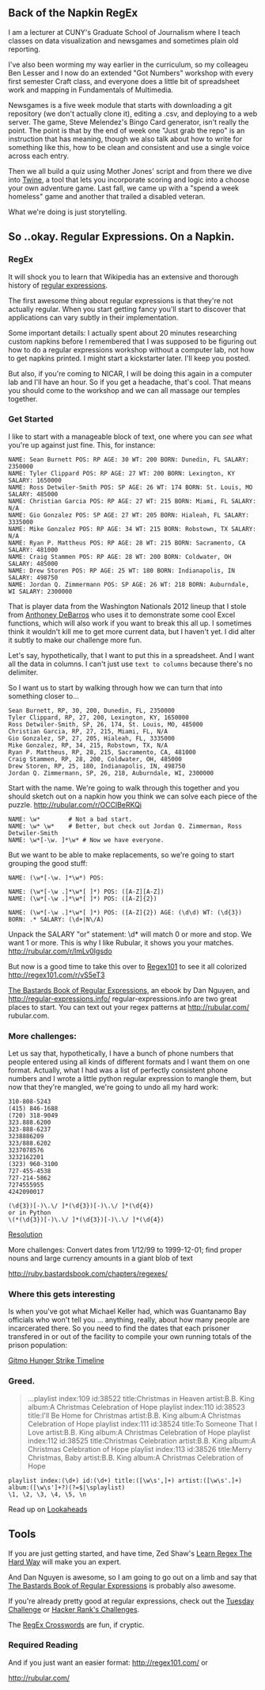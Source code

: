 ## Back of the Napkin RegEx

I am a lecturer at CUNY's Graduate School of Journalism where I teach classes on data visualization and newsgames and sometimes plain old reporting. 

I've also been worming my way earlier in the curriculum, so my colleageu Ben Lesser and I now do an extended "Got Numbers" workshop with every first semester Craft class, and everyone does a little bit of spreadsheet work and mapping in Fundamentals of Multimedia. 

Newsgames is a five week module that starts with downloading a git repository (we don't actually clone it), editing a .csv, and deploying to a web server. The game, Steve Melendez's Bingo Card generator, isn't really the point. The point is that by the end of week one "Just grab the repo" is an instruction that has meaning, though we also talk about how to write for something like this, how to be clean and consistent and use a single voice across each entry. 

Then we all build a quiz using Mother Jones' script and from there we dive into [Twine](http://twinery.org/), a tool that lets you incorporate scoring and logic into a choose your own adventure game. Last fall, we came up with a "spend a week homeless" game and another that trailed a disabled veteran. 

What we're doing is just storytelling.

## So ..okay. Regular Expressions. On a Napkin.

### RegEx

It will shock you to learn that Wikipedia has an extensive and thorough history of [regular expressions](http://en.wikipedia.org/wiki/Regular_expression). 

The first awesome thing about regular expressions is that they're not actually regular. When you start getting fancy you'll start to discover that applications can vary subtly in their implementation. 

Some important details: I actually spent about 20 minutes researching custom napkins before I remembered that I was supposed to be figuring out how to do a regular expressions workshop without a computer lab, not how to get napkins printed. I might start a kickstarter later. I'll keep you posted.

But also, if you're coming to NICAR, I will be doing this again in a computer lab and I'll have an hour. So if you get a headache, that's cool. That means you should come to the workshop and we can all massage our temples together. 


### Get Started

I like to start with a manageable block of text, one where you can *see* what you're up against just fine. This, for instance:

    NAME: Sean Burnett POS: RP AGE: 30 WT: 200 BORN: Dunedin, FL SALARY: 2350000
    NAME: Tyler Clippard POS: RP AGE: 27 WT: 200 BORN: Lexington, KY SALARY: 1650000
    NAME: Ross Detwiler-Smith POS: SP AGE: 26 WT: 174 BORN: St. Louis, MO SALARY: 485000
    NAME: Christian Garcia POS: RP AGE: 27 WT: 215 BORN: Miami, FL SALARY: N/A
    NAME: Gio Gonzalez POS: SP AGE: 27 WT: 205 BORN: Hialeah, FL SALARY: 3335000
    NAME: Mike Gonzalez POS: RP AGE: 34 WT: 215 BORN: Robstown, TX SALARY: N/A
    NAME: Ryan P. Mattheus POS: RP AGE: 28 WT: 215 BORN: Sacramento, CA SALARY: 481000
    NAME: Craig Stammen POS: RP AGE: 28 WT: 200 BORN: Coldwater, OH SALARY: 485000
    NAME: Drew Storen POS: RP AGE: 25 WT: 180 BORN: Indianapolis, IN SALARY: 498750
    NAME: Jordan Q. Zimmermann POS: SP AGE: 26 WT: 218 BORN: Auburndale, WI SALARY: 2300000 


That is player data from the Washington Nationals 2012 lineup that I stole from [Anthoney DeBarros](http://www.anthonydebarros.com/2012/10/09/excel-extract-text-find-mid-string/) who uses it to demonstrate some cool Excel functions, which will also work if you want to break this all up. I sometimes think it wouldn't kill me to get more current data, but I haven't yet. I did alter it subtly to make our challenge more fun. 

Let's say, hypothetically, that I want to put this in a spreadsheet. And I want all the data in columns. I can't just use `text to columns` because there's no delimiter.

So I want us to start by walking through how we can turn that into something closer to...

    Sean Burnett, RP, 30, 200, Dunedin, FL, 2350000
    Tyler Clippard, RP, 27, 200, Lexington, KY, 1650000
    Ross Detwiler-Smith, SP, 26, 174, St. Louis, MO, 485000
    Christian Garcia, RP, 27, 215, Miami, FL, N/A
    Gio Gonzalez, SP, 27, 205, Hialeah, FL, 3335000
    Mike Gonzalez, RP, 34, 215, Robstown, TX, N/A
    Ryan P. Mattheus, RP, 28, 215, Sacramento, CA, 481000
    Craig Stammen, RP, 28, 200, Coldwater, OH, 485000
    Drew Storen, RP, 25, 180, Indianapolis, IN, 498750
    Jordan Q. Zimmermann, SP, 26, 218, Auburndale, WI, 2300000 


Start with the name. We're going to walk through this together and you should sketch out on a napkin how you think we can solve each piece of the puzzle. <http://rubular.com/r/OCClBeRKQi>
    
    NAME: \w*        # Not a bad start.
    NAME: \w* \w*    # Better, but check out Jordan Q. Zimmerman, Ross Detwiler-Smith
    NAME: \w*[-\w. ]*\w* # Now we have everyone.

But we want to be able to make replacements, so we're going to start grouping the good stuff: 
    
    NAME: (\w*[-\w. ]*\w*) POS: 
    
    NAME: (\w*[-\w .]*\w*[ ]*) POS: ([A-Z][A-Z]) 
    NAME: (\w*[-\w .]*\w*[ ]*) POS: ([A-Z]{2}) 
    
    NAME: (\w*[-\w .]*\w*[ ]*) POS: ([A-Z]{2}) AGE: (\d\d) WT: (\d{3}) BORN: .* SALARY: (\d+|N\/A) 
    
Unpack the SALARY "or" statement: \d* will match 0 or more and stop. We want 1 or more. This is why I like Rubular, it shows you your matches. <http://rubular.com/r/lmLv0Igsdo>

But now is a good time to take this over to [Regex101](http://regex101.com/) to see it all colorized http://regex101.com/r/vS5eT3
    
    




[The Bastards Book of Regular Expressions](https://leanpub.com/bastards-regexes), an ebook by Dan Nguyen, and  <http://regular-expressions.info/> regular-expressions.info are two great places to start. You can text out your regex patterns at  <http://rubular.com/> rubular.com.

### More challenges:
Let us say that, hypothetically, I have a bunch of phone numbers that people entered using all kinds of different formats and I want them on one format. Actually, what I had was a list of perfectly consistent phone numbers and I wrote a little python regular expression to mangle them, but now that they're mangled, we're going to undo all my hard work:

    310-808-5243
    (415) 846-1688
    (720) 318-9049
    323.888.6200
    323-888-6237
    3238886209
    323/888.6202
    3237078576
    3232162201
    (323) 960-3100
    727-455-4538
    727-214-5862
    7274555955
    4242090017
    
    (\d{3})[-)\.\/ ]*(\d{3})[-)\.\/ ]*(\d{4})
    or in Python
    \(*(\d{3})[-)\.\/ ]*(\d{3})[-)\.\/ ]*(\d{4})
    
[Resolution](http://regex101.com/r/lP2iS6)
    
More challenges: Convert dates from 1/12/99 to 1999-12-01; find proper nouns and large currency amounts in a giant blob of text


http://ruby.bastardsbook.com/chapters/regexes/

### Where this gets interesting
Is when you've got what Michael Keller had, which was Guantanamo Bay officials who won't tell you ... anything, really, about how many people are incarcerated there. So you need to find the dates that each prisoner transfered in or out of the facility to compile your own running totals of the prison population:

[Gitmo Hunger Strike Timeline](http://america.aljazeera.com/articles/multimedia/guantanamo-hungerstriketimeline.html)

### Greed.
> ...playlist index:109 id:38522 title:Christmas in Heaven artist:B.B. King album:A Christmas Celebration of Hope playlist index:110 id:38523 title:I'll Be Home for Christmas artist:B.B. King album:A Christmas Celebration of Hope playlist index:111 id:38524 title:To Someone That I Love artist:B.B. King album:A Christmas Celebration of Hope playlist index:112 id:38525 title:Christmas Celebration artist:B.B. King album:A Christmas Celebration of Hope playlist index:113 id:38526 title:Merry Christmas, Baby artist:B.B. King album:A Christmas Celebration of Hope

    playlist index:(\d+) id:(\d+) title:([\w\s',]+) artist:([\w\s'.]+) album:([\w\s']+?)(?=$|\splaylist)
    \1, \2, \3, \4, \5, \n
    
Read up on [Lookaheads](http://www.rexegg.com/regex-lookarounds.html)

## Tools
If you are just getting started, and have time, Zed Shaw's [Learn Regex The Hard Way](http://regex.learncodethehardway.org/) will make you an expert. 

And Dan Nguyen is awesome, so I am going to go out on a limb and say that [The Bastards Book of Regular Expressions](https://leanpub.com/bastards-regexes) is probably also awesome. 

If you're already pretty good at regular expressions, check out the [Tuesday Challenge](http://callumacrae.github.io/regex-tuesday/) or [Hacker Rank's Challenges](https://www.hackerrank.com/categories/miscellaneous/regex).

The [RegEx Crosswords](http://regexcrossword.com/) are fun, if cryptic. 

### Required Reading

And if you just want an easier format:
http://regex101.com/ or 

http://rubular.com/
